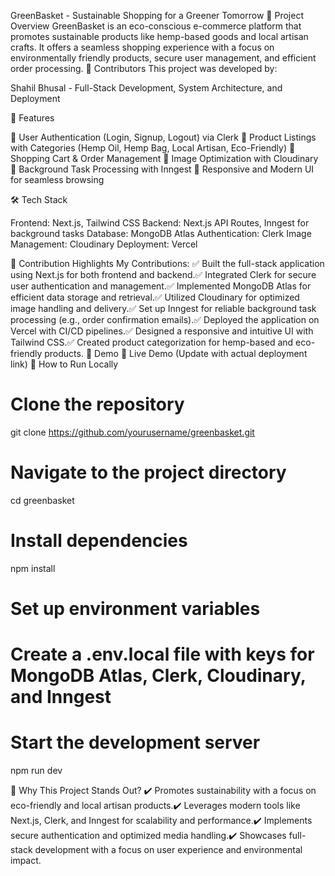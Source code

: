 GreenBasket - Sustainable Shopping for a Greener Tomorrow
🚀 Project Overview
GreenBasket is an eco-conscious e-commerce platform that promotes sustainable products like hemp-based goods and local artisan crafts. It offers a seamless shopping experience with a focus on environmentally friendly products, secure user management, and efficient order processing.
👥 Contributors
This project was developed by:

Shahil Bhusal - Full-Stack Development, System Architecture, and Deployment

🎯 Features

🔹 User Authentication (Login, Signup, Logout) via Clerk
🔹 Product Listings with Categories (Hemp Oil, Hemp Bag, Local Artisan, Eco-Friendly)
🔹 Shopping Cart & Order Management
🔹 Image Optimization with Cloudinary
🔹 Background Task Processing with Inngest
🔹 Responsive and Modern UI for seamless browsing

🛠️ Tech Stack

Frontend: Next.js, Tailwind CSS
Backend: Next.js API Routes, Inngest for background tasks
Database: MongoDB Atlas
Authentication: Clerk
Image Management: Cloudinary
Deployment: Vercel

📌 Contribution Highlights
My Contributions:
✅ Built the full-stack application using Next.js for both frontend and backend.✅ Integrated Clerk for secure user authentication and management.✅ Implemented MongoDB Atlas for efficient data storage and retrieval.✅ Utilized Cloudinary for optimized image handling and delivery.✅ Set up Inngest for reliable background task processing (e.g., order confirmation emails).✅ Deployed the application on Vercel with CI/CD pipelines.✅ Designed a responsive and intuitive UI with Tailwind CSS.✅ Created product categorization for hemp-based and eco-friendly products.
🎥 Demo
🔗 Live Demo (Update with actual deployment link)
📖 How to Run Locally

# Clone the repository

git clone https://github.com/yourusername/greenbasket.git

# Navigate to the project directory

cd greenbasket

# Install dependencies

npm install

# Set up environment variables

# Create a .env.local file with keys for MongoDB Atlas, Clerk, Cloudinary, and Inngest

# Start the development server

npm run dev

📢 Why This Project Stands Out?
✔️ Promotes sustainability with a focus on eco-friendly and local artisan products.✔️ Leverages modern tools like Next.js, Clerk, and Inngest for scalability and performance.✔️ Implements secure authentication and optimized media handling.✔️ Showcases full-stack development with a focus on user experience and environmental impact.

